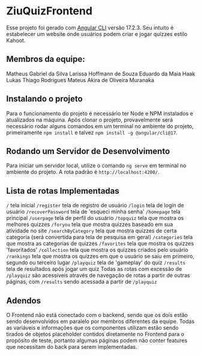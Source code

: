 # ZiuQuizFrontend

Esse projeto foi gerado com [Angular CLI](https://github.com/angular/angular-cli) versão 17.2.3. Seu intuito é estabelecer um website onde usuários podem criar e jogar quizzes estilo Kahoot.

## Membros da equipe:

Matheus Gabriel da Silva
Larissa Hoffmann de Souza
Eduardo da Maia Haak
Lukas Thiago Rodrigues
Mateus Akira de Oliveira Muranaka

## Instalando o projeto

Para o funcionamento do projeto é necessário ter Node e NPM instalados e atualizados na máquina. Após clonar o projeto, provavelmente será necessário rodar alguns comandos em um terminal no ambiente do projeto, primeiramente `npm install` e talvez `npm install -g @angular/cli@17`.

## Rodando um Servidor de Desenvolvimento

Para iniciar um servidor local, utilize o comando `ng serve` em terminal no ambiente do projeto. A rota padrão é `http://localhost:4200/`.

## Lista de rotas Implementadas

`/`                    tela inicial
`/register`            tela de registro de usuário
`/login`               tela de login de usuário
`/recoverPassword`     tela de 'esqueci minha senha'
`/homepage`            tela principal
`/userpage`            tela de perfil do usuário
`/topquiz`             tela que mostra os melhores quizzes
`/foryou`              tela que mostra quizzes baseado em sua atividade no site
`/searchByCategory`    tela que mostra quizzes de certa categoria (será convertida para tela de pesquisa em geral)
`/categories`          tela que mostra as categorias de quizzes
`/favorites`           tela que mostra os quizzes 'favoritados'
`/collection`          tela que mostra os quizzes criados pelo usuário
`/rankings`            tela que mostra os quizzes em que o usuário se saiu em primeiro, segundo ou terceiro lugar
`/playquiz`            tela de 'gameplay' do quiz
`/results`             tela de resultados após jogar um quiz
Todas as rotas com excessão de `/playquiz` são acessíveis através de navegação de rotas a partir de outras páginas, com `/results` sendo acessada a partir de `/playquiz`

## Adendos

O Frontend não está conectado com o backend, sendo que os dois estão sendo desenvolvidos em paralelo por membros diferentes da equipe. Todas as variáveis e informações que os componentes utilizam estão sendo tirados de objetos placeholder contidos diretamente no Frontend para o propósito de teste, portanto algumas páginas podem não conter features que necessitam do back para serem implementadas.
